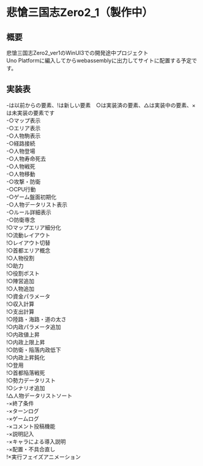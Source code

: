 # 悲愴三国志Zero2_1（製作中）
## 概要
悲愴三国志Zero2_ver1のWinUI3での開発途中プロジェクト  
Uno Platformに編入してからwebassemblyに出力してサイトに配置する予定です。  
## 実装表
-は以前からの要素、!は新しい要素　○は実装済の要素、△は実装中の要素、×は未実装の要素です  
-○マップ表示  
-○エリア表示  
-○人物駒表示  
-○経路接続  
-○人物登場  
-○人物寿命死去  
-○人物戦死  
-○人物移動  
-○攻撃・防衛  
-○CPU行動  
-○ゲーム盤面初期化  
-○人物データリスト表示  
-○ルール詳細表示  
-○防衛専念  
!○マップエリア細分化  
!○流動レイアウト  
!○レイアウト切替  
!○首都エリア概念  
!○人物役割  
!○助力  
!○役割ポスト  
!○陣営追加  
!○人物追加  
!○資金パラメータ  
!○収入計算  
!○支出計算  
!○陸路・海路・道の太さ  
!○内政パラメータ追加  
!○内政値上昇  
!○内政上限上昇  
!○防衛・陥落内政低下  
!○内政上昇鈍化  
!○登用  
!○首都陥落戦死  
!○勢力データリスト  
!○シナリオ追加  
!△人物データリストソート  
-×終了条件  
-×ターンログ  
-×ゲームログ  
-×コメント投稿機能  
-×説明記入  
-×キャラによる導入説明  
-×配置・不具合直し   
!×実行フェイズアニメーション  